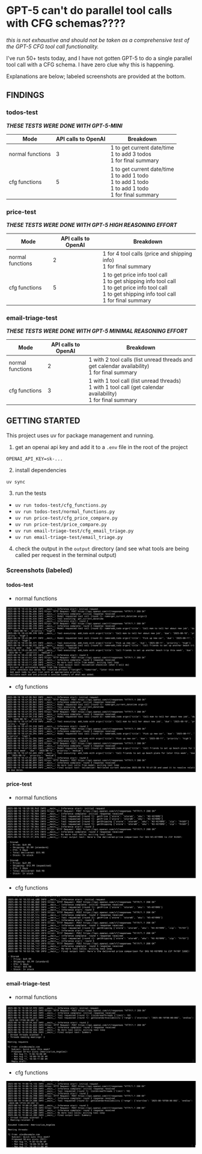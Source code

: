 # GPT-5 can't do parallel tool calls with CFG schemas????

_this is not exhaustive and should not be taken as a comprehensive test of the GPT-5 CFG tool call functionality._

I've run 50+ tests today, and I have not gotten GPT-5 to do a single parallel tool call with a CFG schema. I have zero clue why this is happening.

Explanations are below; labeled screenshots are provided at the bottom.

## FINDINGS

### todos-test

**_THESE TESTS WERE DONE WITH GPT-5-MINI_**

| Mode             | API calls to OpenAI | Breakdown                                                                                                  |
| ---------------- | ------------------- | ---------------------------------------------------------------------------------------------------------- |
| normal functions | 3                   | 1 to get current date/time<br>1 to add 3 todos<br>1 for final summary                                      |
| cfg functions    | 5                   | 1 to get current date/time<br>1 to add 1 todo<br>1 to add 1 todo<br>1 to add 1 todo<br>1 for final summary |

### price-test

**_THESE TESTS WERE DONE WITH GPT-5 HIGH REASONING EFFORT_**

| Mode             | API calls to OpenAI | Breakdown                                                                                                                                                     |
| ---------------- | ------------------- | ------------------------------------------------------------------------------------------------------------------------------------------------------------- |
| normal functions | 2                   | 1 for 4 tool calls (price and shipping info)<br>1 for final summary                                                                                           |
| cfg functions    | 5                   | 1 to get price info tool call<br>1 to get shipping info tool call<br>1 to get price info tool call<br>1 to get shipping info tool call<br>1 for final summary |

### email-triage-test

**_THESE TESTS WERE DONE WITH GPT-5 MINIMAL REASONING EFFORT_**

| Mode             | API calls to OpenAI | Breakdown                                                                                                         |
| ---------------- | ------------------- | ----------------------------------------------------------------------------------------------------------------- |
| normal functions | 2                   | 1 with 2 tool calls (list unread threads and get calendar availability)<br>1 for final summary                    |
| cfg functions    | 3                   | 1 with 1 tool call (list unread threads)<br>1 with 1 tool call (get calendar availability)<br>1 for final summary |

## GETTING STARTED

This project uses uv for package management and running.

1. get an openai api key and add it to a `.env` file in the root of the project

```
OPENAI_API_KEY=sk-...
```

2. install dependencies

```
uv sync
```

3. run the tests

- `uv run todos-test/cfg_functions.py`
- `uv run todos-test/normal_functions.py`
- `uv run price-test/cfg_price_compare.py`
- `uv run price-test/price_compare.py`
- `uv run email-triage-test/cfg_email_triage.py`
- `uv run email-triage-test/email_triage.py`

4. check the output in the `output` directory (and see what tools are being called per request in the terminal output)

### Screenshots (labeled)

#### todos-test

- normal functions

![todos-test — normal functions](./images/todos-normal.png)

- cfg functions

![todos-test — cfg functions](./images/todos-cfg.png)

#### price-test

- normal functions

![price-test — normal functions](./images/price-normal.png)

- cfg functions

![price-test — cfg functions](./images/price-cfg.png)

#### email-triage-test

- normal functions

![email-triage-test — normal functions](./images/email-normal.png)

- cfg functions

![email-triage-test — cfg functions](./images/email-cfg.png)
